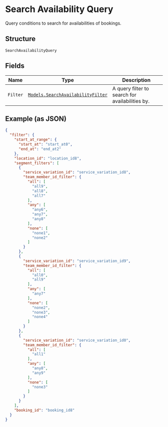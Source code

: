 
# Search Availability Query

Query conditions to search for availabilities of bookings.

## Structure

`SearchAvailabilityQuery`

## Fields

| Name | Type | Description |
|  --- | --- | --- |
| `Filter` | [`Models.SearchAvailabilityFilter`](/doc/models/search-availability-filter.md) | A query filter to search for availabilities by. |

## Example (as JSON)

```json
{
  "filter": {
    "start_at_range": {
      "start_at": "start_at0",
      "end_at": "end_at2"
    },
    "location_id": "location_id8",
    "segment_filters": [
      {
        "service_variation_id": "service_variation_id8",
        "team_member_id_filter": {
          "all": [
            "all9",
            "all8",
            "all7"
          ],
          "any": [
            "any6",
            "any7",
            "any8"
          ],
          "none": [
            "none1",
            "none2"
          ]
        }
      },
      {
        "service_variation_id": "service_variation_id9",
        "team_member_id_filter": {
          "all": [
            "all0",
            "all9"
          ],
          "any": [
            "any7"
          ],
          "none": [
            "none2",
            "none3",
            "none4"
          ]
        }
      },
      {
        "service_variation_id": "service_variation_id0",
        "team_member_id_filter": {
          "all": [
            "all1"
          ],
          "any": [
            "any8",
            "any9"
          ],
          "none": [
            "none3"
          ]
        }
      }
    ],
    "booking_id": "booking_id8"
  }
}
```

